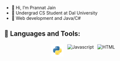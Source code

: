 - 👋 Hi, I’m Prannat Jain
- 👀 Undergrad CS Student at Dal University
- 🌱 Web development and Java/C#

<!---
prannat-jain/prannat-jain is a ✨ special ✨ repository because its `README.md` (this file) appears on your GitHub profile.
You can click the Preview link to take a look at your changes.
--->

## 🧰 Languages and Tools:
<p align="center">
<img src="https://raw.githubusercontent.com/github/explore/80688e429a7d4ef2fca1e82350fe8e3517d3494d/topics/python/python.png" alt="Java" height="40" style="vertical-align:top; margin:4px">
<img src="https://www.google.com/url?sa=i&url=https%3A%2F%2Fgithub.com%2Fvscode-icons%2Fvscode-icons%2Fissues%2F354&psig=AOvVaw1G6sFmWBosTs9kpOwLj-E7&ust=1649013488278000&source=images&cd=vfe&ved=0CAsQjRxqFwoTCJjy_4yM9vYCFQAAAAAdAAAAABAD" alt="Javascript" height="40" style="vertical-align:top; margin:4px">
<img src="https://www.google.com/url?sa=i&url=https%3A%2F%2Fwww.flaticon.com%2Ffree-icon%2Fhtml-5_919827&psig=AOvVaw0uK7mNBBoB3IeNEyq5UUS6&ust=1649013533606000&source=images&cd=vfe&ved=0CAsQjRxqFwoTCPDnqaKM9vYCFQAAAAAdAAAAABAD" alt="HTML" height="40" style="vertical-align:top; margin:4px">
</p>
